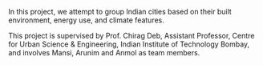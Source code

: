 In this project, we attempt to group Indian cities based on their built environment, energy use, and climate features.

This project is supervised by Prof. Chirag Deb, Assistant Professor, Centre for Urban Science & Engineering, Indian Institute of Technology Bombay, and involves Mansi, Arunim and Anmol as team members.

